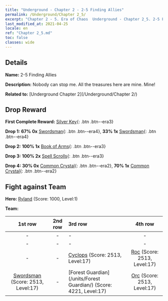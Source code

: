 ```yaml
---
title: "Underground - Chapter 2 - 2-5 Finding Allies"
permalink: /Underground/Chapter 2_5/
excerpt: "Chapter 2 - 5. Era of Chaos  Underground - Chapter 2_5. 2-5 Finding Allies"
last_modified_at: 2021-04-25
locale: en
ref: "Chapter 2_5.md"
toc: false
classes: wide
---
```


## Details

 **Name:** 2-5 Finding Allies

 **Description:** Nobody can stop me. All the treasures here are mine. Mine!

 **Related to:** [Underground Chapter 2](/Underground/Chapter 2/)

## Drop Reward

 **First Complete Reward:** [Silver Key](/Items/con_693/){: .btn .btn--era3}

 **Drop 1:** **67% 0x** [Swordsman](/Items/unt_193/){: .btn .btn--era4}, **33% 1x** [Swordsman](/Items/unt_193/){: .btn .btn--era4}

 **Drop 2:** **100% 1x** [Book of Arms](/Items/mat_18/){: .btn .btn--era3}

 **Drop 3:** **100% 2x** [Spell Scrolls](/Items/con_694/){: .btn .btn--era3}

 **Drop 4:** **30% 0x** [Common Crystal](/Items/mat_11/){: .btn .btn--era2}, **70% 1x** [Common Crystal](/Items/mat_11/){: .btn .btn--era2}


## Fight against Team
 **Hero:** [Ryland](/heroes/Ryland/) (Score: 1000, Level:1)

 **Team:**


  | 1st row | 2nd row | 3rd row | 4th row |
  |:----:|:----:|:----|:----:|
  | - | - | - | - |
  | - | - | - | - |
  | - | - | [Cyclops](/units/Cyclops/) (Score: 2513, Level:17)  | [Roc](/units/Roc/) (Score: 2513, Level:17)  |
  | [Swordsman](/units/Swordsman/) (Score: 2513, Level:17)  | - | [Forest Guardian](/units/Forest Guardian/) (Score: 4221, Level:17)  | [Orc](/units/Orc/) (Score: 2513, Level:17)  |


